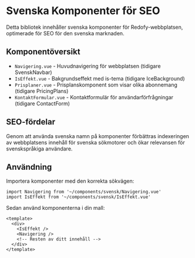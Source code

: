 # Svenska Komponenter för SEO

Detta bibliotek innehåller svenska komponenter för Redofy-webbplatsen, optimerade för SEO för den svenska marknaden.

## Komponentöversikt

- `Navigering.vue` - Huvudnavigering för webbplatsen (tidigare SvenskNavbar)
- `IsEffekt.vue` - Bakgrundseffekt med is-tema (tidigare IceBackground)
- `Prisplaner.vue` - Prisplanskomponent som visar olika abonnemang (tidigare PricingPlans)
- `KontaktFormular.vue` - Kontaktformulär för användarförfrågningar (tidigare ContactForm)

## SEO-fördelar

Genom att använda svenska namn på komponenter förbättras indexeringen av webbplatsens innehåll för svenska sökmotorer och ökar relevansen för svenskspråkiga användare.

## Användning

Importera komponenter med den korrekta sökvägen:

```vue
import Navigering from '~/components/svensk/Navigering.vue'
import IsEffekt from '~/components/svensk/IsEffekt.vue'
```

Sedan använd komponenterna i din mall:

```vue
<template>
  <div>
    <IsEffekt />
    <Navigering />
    <!-- Resten av ditt innehåll -->
  </div>
</template>
``` 
